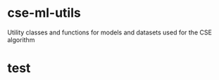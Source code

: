 # cse-ml-utils
Utility classes and functions for models and datasets used for the CSE algorithm

# test